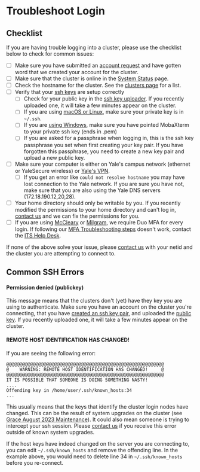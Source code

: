 # Troubleshoot Login

## Checklist

If you are having trouble logging into a cluster, please use the checklist below to check for common issues:

- [ ] Make sure you have submitted an [account request](https://research.computing.yale.edu/account-request) and 
have gotten word that we created your account for the cluster.
- [ ] Make sure that the cluster is online in the [System Status](http://research.computing.yale.edu/system-status) page.
- [ ] Check the hostname for the cluster. See the [clusters page](/clusters) for a list.
- [ ] Verify that your [ssh keys](/clusters-at-yale/access/#what-are-ssh-keys) are setup correctly
    - [ ] Check for your public key in the [ssh key uploader](https://sshkeys.ycrc.yale.edu/). If you recently uploaded one, it will take a few minutes appear on the cluster. 
    - [ ] If you are using [macOS or Linux](/clusters-at-yale/access/#macos-and-linux), make sure your private key is in `~/.ssh`.
    - [ ] If you are [using Windows](/clusters-at-yale/access/#windows), make sure you have pointed MobaXterm to your private ssh key (ends in .pem)
    - [ ] If you are asked for a passphrase when logging in, this is the ssh key passphrase you set when first creating your key pair. If you have forgotten this passphrase, you need to create a new key pair and upload a new public key.
- [ ] Make sure your computer is either on Yale's campus network (ethernet or YaleSecure wireless) or [Yale's VPN](/clusters-at-yale/access/vpn/).
    - [ ]  If you get an error like `could not resolve hostname` you may have lost connection to the Yale network. If you are sure you have not, make sure that you are also using the Yale DNS servers (172.18.190.12,20,28).
- [ ] Your home directory should only be writable by you. If you recently modified the permissions to your home directory and can't log in, [contact us](/#get-help) and we can fix the permissions for you.
- [ ] If you are using [McCleary](/clusters/mccleary) or [Milgram](/clusters/milgram), we require Duo MFA for every login. If following our [MFA Troubleshooting steps](/clusters-at-yale/access/mfa/#troubleshoot-mfa) doesn't  work, contact the [ITS Help Desk](https://yale.service-now.com/it?id=get_help).

If none of the above solve your issue, please [contact us](/#get-help) with your netid and the cluster you are attempting to connect to.


## Common SSH Errors

#### Permission denied (publickey)

This message means that the clusters don't (yet) have they key you are using to authenticate. Make sure you have an account on the cluster you're connecting, that you have [created an ssh key pair](/clusters-at-yale/access/#what-are-ssh-keys), and uploaded the [public key](https://sshkeys.ycrc.yale.edu/). If you recently uploaded one, it will take a few minutes appear on the cluster.

#### REMOTE HOST IDENTIFICATION HAS CHANGED!

If you are seeing the following error:

```
@@@@@@@@@@@@@@@@@@@@@@@@@@@@@@@@@@@@@@@@@@@@@@@@@@@@@@@@@@@
@    WARNING: REMOTE HOST IDENTIFICATION HAS CHANGED!     @
@@@@@@@@@@@@@@@@@@@@@@@@@@@@@@@@@@@@@@@@@@@@@@@@@@@@@@@@@@@
IT IS POSSIBLE THAT SOMEONE IS DOING SOMETHING NASTY!
....
Offending key in /home/user/.ssh/known_hosts:34
...

```

This usually means that the keys that identify the cluster login nodes have changed. This can be the result of system upgrades on the cluster (see [Grace August 2023 Maintenance](/clusters/grace_rhel8)). It could also mean someone is trying to intercept your ssh session. Please [contact us](/#get-help) if you receive this error outside of known system upgrades.

If the host keys have indeed changed on the server you are connecting to, you can edit `~/.ssh/known_hosts` and remove the offending line. In the example above, you would need to delete line 34 in `~/.ssh/known_hosts` before you re-connect.
